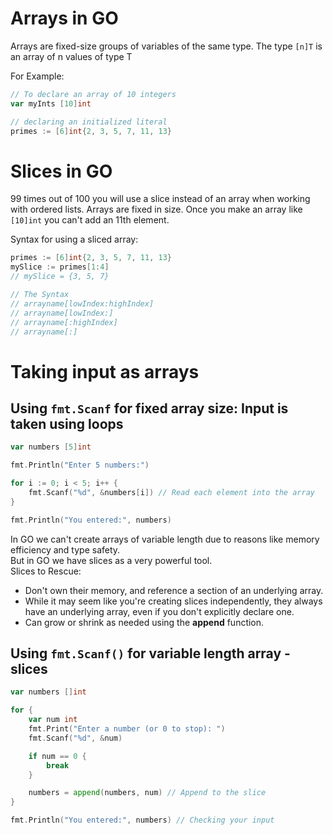 # Arrays in GO
Arrays are fixed-size groups of variables of the same type.
The type `[n]T` is an array of n values of type T

For Example:
```go
// To declare an array of 10 integers
var myInts [10]int

// declaring an initialized literal
primes := [6]int{2, 3, 5, 7, 11, 13}
```

# Slices in GO
99 times out of 100 you will use a slice instead of an array when working with ordered lists. Arrays are fixed in size. Once you make an array like `[10]int` you can't add an 11th element.

Syntax for using a sliced array:
```go
primes := [6]int{2, 3, 5, 7, 11, 13}
mySlice := primes[1:4]
// mySlice = {3, 5, 7}

// The Syntax
// arrayname[lowIndex:highIndex]
// arrayname[lowIndex:]
// arrayname[:highIndex]
// arrayname[:]
```

# Taking input as arrays

## Using `fmt.Scanf` for fixed array size: Input is taken using loops

```go
var numbers [5]int

fmt.Println("Enter 5 numbers:")

for i := 0; i < 5; i++ {
    fmt.Scanf("%d", &numbers[i]) // Read each element into the array
}

fmt.Println("You entered:", numbers)
```

In GO we can't create arrays of variable length due to reasons like memory efficiency and type safety.\
But in GO we have slices as a very powerful tool.\
Slices to Rescue:
- Don't own their memory, and reference a section of an underlying array. 
- While it may seem like you're creating slices independently, they always have an underlying array, even if you don't explicitly declare one.
- Can grow or shrink as needed using the **append** function.

## Using `fmt.Scanf()` for variable length array - slices

```go
var numbers []int

for {
    var num int
    fmt.Print("Enter a number (or 0 to stop): ")
    fmt.Scanf("%d", &num)

    if num == 0 {
        break
    }

    numbers = append(numbers, num) // Append to the slice
}

fmt.Println("You entered:", numbers) // Checking your input
```

